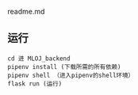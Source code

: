 readme.md


## 运行

```
cd 进 MLOJ_backend
pipenv install (下载所需的所有依赖)
pipenv shell （进入pipenv的shell环境）
flask run (运行)
```